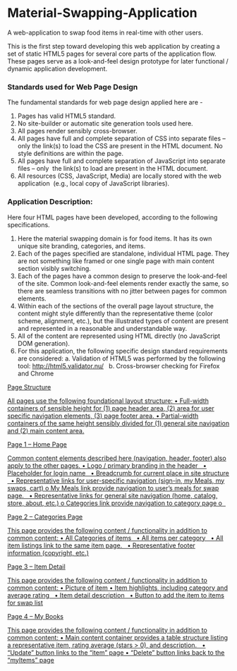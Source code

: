 # Material-Swapping-Application
A web-application to swap food items in real-time with other users.
 

This is the first step toward developing this web application by creating a set of static HTML5 pages for several core parts of the application flow. These pages serve as a look-and-feel design prototype for later functional / dynamic application development. 


### Standards used for Web Page Design

The fundamental standards for web page design applied here are - 

1.	Pages has valid HTML5 standard. 
2.	No site-builder or automatic site generation tools used here. 
3.	All pages render sensibly cross-browser. 
4.	All pages have full and complete separation of CSS into separate files – only the link(s) to load the CSS are present in the HTML document. No style definitions are within the page. 
5.	All pages have full and complete separation of JavaScript into separate files – only  the link(s) to load are present in the HTML document. 
6.	All resources (CSS, JavaScript, Media) are locally stored with the web application  (e.g., local copy of JavaScript libraries). 

### Application Description:

Here four HTML pages have been developed, according to the following specifications.

1.	Here the material swapping domain is for food items. It has its own unique site branding, categories, and items. 
2.	Each of the pages specified are standalone, individual HTML page. They are not something like framed or one single page with main content section visibly switching. 
3.	Each of the pages have a common design to preserve the look-and-feel of the site. Common look-and-feel elements render exactly the same, so there are seamless transitions with no jitter between pages for common elements. 
4.	Within each of the sections of the overall page layout structure, the content might style differently than the representative theme (color scheme, alignment, etc.), but the illustrated types of content are present and represented in a reasonable and understandable way. 
5.	All of the content are represented using HTML directly (no JavaScript DOM generation). 
6.	For this application, the following specific design standard requirements are considered:
  a.	Validation of HTML5 was performed by the following tool: http://html5.validator.nu/  
  b.	Cross-browser checking for Firefox and Chrome  


<u> Page Structure

All pages use the following foundational layout structure:
•	Full-width containers of sensible height for (1) page header area, (2) area for user specific navigation elements, (3) page footer area.
•	Partial-width containers of the same height sensibly divided for (1) general site navigation and (2) main content area.

<u> Page 1 – Home Page

Common content elements described here (navigation, header, footer) also apply to the other pages. 
•	Logo / primary branding in the header  
•	Placeholder for login name  
•	Breadcrumb for current place in site structure  
•	Representative links for user-specific navigation (sign-in, my Meals, my swaps, cart) 
  o My Meals link provide navigation to user’s meals for swap page.  
•	Representative links for general site navigation (home, catalog, store, about, etc.)
  o	Categories link provide navigation to category page o  

Page 2 – Categories Page

This page provides the following content / functionality in addition to common content:
•	All Categories of items  
•	All items per category   
•	All item listings link to the same item page.  
•	Representative footer information (copyright, etc.) 

Page 3 – Item Detail

This page provides the following content / functionality in addition to common content:
•	Picture of item 
•	Item highlights, including category and average rating  
•	Item detail description  
•	Button to add the item to items for swap list

Page 4 – My Books

This page provides the following content / functionality in addition to common content:
•	Main content container provides a table structure listing a representative item, rating average (stars > 0), and description.  
•	“Update” button links to the “item” page
•	“Delete” button links back to the “myItems” page
